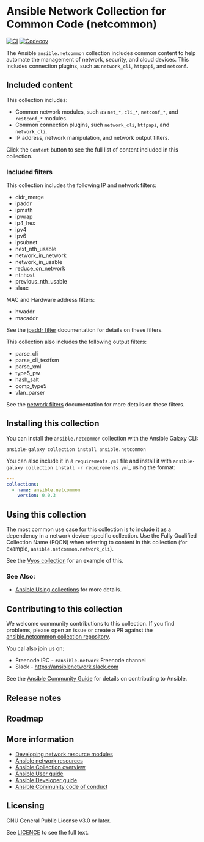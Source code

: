

# Ansible Network Collection for Common Code (netcommon)
[![CI](https://zuul-ci.org/gated.svg)](https://dashboard.zuul.ansible.com/t/ansible/builds?project=ansible-collections%2Fansible.netcommon) [![Codecov](https://img.shields.io/codecov/c/github/ansible-collections/ansible.netcommon)](https://codecov.io/gh/ansible-collections/ansible.netcommon)

The Ansible ``ansible.netcommon`` collection includes common content to help automate the management of network, security, and cloud devices.
This includes  connection plugins, such as ``network_cli``, ``httpapi``, and ``netconf``.

## Included content

This collection includes:
- Common network modules, such as ``net_*``, ``cli_*``, ``netconf_*``, and ``restconf_*`` modules.
- Common connection plugins, such ``network_cli``, ``httpapi``, and ``network_cli``.
- IP address, network manipulation, and network output filters.

Click the ``Content`` button to see the full list of content included in this collection.

### Included filters

This collection includes the following IP and network filters:
- cidr_merge
- ipaddr
- ipmath
- ipwrap
- ip4_hex
- ipv4
- ipv6
- ipsubnet
- next_nth_usable
- network_in_network
- network_in_usable
- reduce_on_network
- nthhost
- previous_nth_usable
- slaac


MAC and Hardware address filters:
- hwaddr
- macaddr

See the [ipaddr filter](https://docs.ansible.com/ansible/latest/user_guide/playbooks_filters_ipaddr.html) documentation for details on these filters.

This collection also includes the following output filters:

- parse_cli
- parse_cli_textfsm
- parse_xml
- type5_pw
- hash_salt
- comp_type5
- vlan_parser

See the [network filters](https://docs.ansible.com/ansible/latest/user_guide/playbooks_filters.html#network-cli-filters) documentation for more details on these filters.


## Installing this collection

You can install the ``ansible.netcommon`` collection with the Ansible Galaxy CLI:

    ansible-galaxy collection install ansible.netcommon

You can also include it in a `requirements.yml` file and install it with `ansible-galaxy collection install -r requirements.yml`, using the format:

```yaml
---
collections:
  - name: ansible.netcommon
    version: 0.0.3
```
## Using this collection

The most common use case for this collection is to include it as a dependency in a network device-specific collection. Use the Fully Qualified Collection Name (FQCN) when referring to content in this collection (for example, `ansible.netcommon.network_cli`).

See the [Vyos collection](https://github.com/ansible-collections/vyos) for an example of this.


### See Also:

* [Ansible Using collections](https://docs.ansible.com/ansible/latest/user_guide/collections_using.html) for more details.

## Contributing to this collection

We welcome community contributions to this collection. If you find problems, please open an issue or create a PR against the [ansible.netcommon collection repository](https://github.com/ansible-collections/ansible.netcommon).

You cal also join us on:

- Freenode IRC - ``#ansible-network`` Freenode channel
- Slack - https://ansiblenetwork.slack.com

See the [Ansible Community Guide](https://docs.ansible.com/ansible/latest/community/index.html) for details on contributing to Ansible.


## Release notes
<!--Add a link to a changelog.md file or an external docsite to cover this information. -->

## Roadmap

<!-- Optional. Include the roadmap for this collection, and the proposed release/versioning strategy so users can anticipate the upgrade/update cycle. -->

## More information

- [Developing network resource modules](https://docs.ansible.com/ansible/latest/network/dev_guide/developing_resource_modules_network.html#developing-resource-modules)
- [Ansible network resources](https://docs.ansible.com/ansible/latest/network/getting_started/network_resources.html)
- [Ansible Collection overview](https://github.com/ansible-collections/overview)
- [Ansible User guide](https://docs.ansible.com/ansible/latest/user_guide/index.html)
- [Ansible Developer guide](https://docs.ansible.com/ansible/latest/dev_guide/index.html)
- [Ansible Community code of conduct](https://docs.ansible.com/ansible/latest/community/code_of_conduct.html)

## Licensing

GNU General Public License v3.0 or later.

See [LICENCE](https://www.gnu.org/licenses/gpl-3.0.txt) to see the full text.
